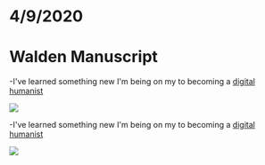 # 4/9/2020

# Walden Manuscript 

-I've learned something new
I'm being on my to becoming a [digital humanist](https://cdm16003.contentdm.oclc.org/digital/iiif/p16003coll16/9/full/full/0/default.jpg)


![](https://cdm16003.contentdm.oclc.org/digital/iiif/p16003coll16/9/full/full/0/default.jpg)




-I've learned something new
I'm being on my to becoming a [digital humanist](https://cdm16003.contentdm.oclc.org/digital/iiif/p16003coll16/10/full/full/0/default.jpg)


![](https://cdm16003.contentdm.oclc.org/digital/iiif/p16003coll16/10/full/full/0/default.jpg)